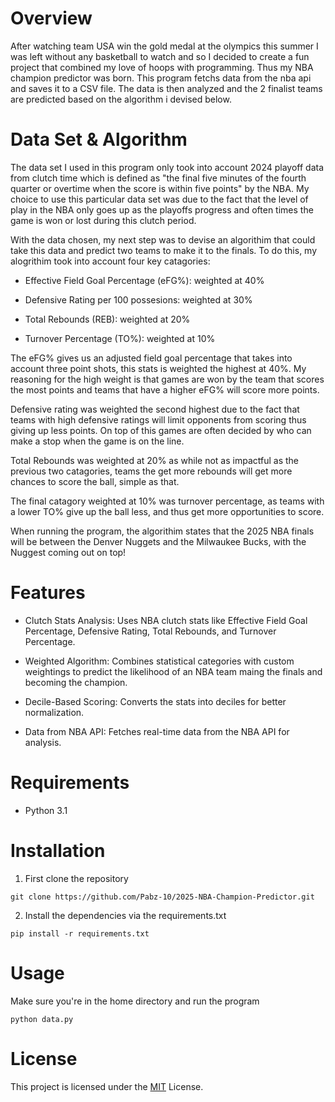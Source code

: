 # Overview 
After watching team USA win the gold medal at the olympics this summer I was left without any basketball to watch and so I decided to create a fun project that combined my love of hoops with programming. Thus my NBA champion predictor was born. 
This program fetchs data from the nba api and saves it to a CSV file. The data is then analyzed and the 2 finalist teams are predicted based on the algorithm i devised below.

# Data Set & Algorithm  
The data set I used in this program only took into account 2024 playoff data from clutch time which is defined as "the final five minutes of the fourth quarter or overtime when the score is within five points" by the NBA. My choice to use this particular data set was due to the fact that the level of play in the NBA only goes up as the playoffs progress and often times the game is won or lost during this clutch period. 

With the data chosen, my next step was to devise an algorithim that could take this data and predict two teams to make it to the finals. To do this, my alogrithim took into account four key catagories:
- Effective Field Goal Percentage (eFG%): weighted at 40%
  
- Defensive Rating per 100 possesions: weighted at 30%
  
- Total Rebounds (REB): weighted at 20%
  
- Turnover Percentage (TO%): weighted at 10%

The eFG% gives us an adjusted field goal percentage that takes into account three point shots, this stats is weighted the highest at 40%. 
My reasoning for the high weight is that games are won by the team that scores the most points and teams that have a higher eFG% will score more points.

Defensive rating was weighted the second highest due to the fact that teams with high defensive ratings will limit opponents from scoring thus giving up less points. 
On top of this games are often decided by who can make a stop when the game is on the line. 

Total Rebounds was weighted at 20% as while not as impactful as the previous two catagories, teams the get more rebounds will get more chances to score the ball, simple as that.

The final catagory weighted at 10% was turnover percentage, as teams with a lower TO% give up the ball less, and thus get more opportunities to score. 

When running the program, the algorithim states that the 2025 NBA finals will be between the Denver Nuggets and the Milwaukee Bucks, with the 
Nuggest coming out on top!

# Features 
- Clutch Stats Analysis: Uses NBA clutch stats like Effective Field Goal Percentage, Defensive Rating, Total Rebounds, and Turnover Percentage.
  
- Weighted Algorithm: Combines statistical categories with custom weightings to predict the likelihood of an NBA team maing the finals and becoming the champion.
  
- Decile-Based Scoring: Converts the stats into deciles for better normalization.
  
- Data from NBA API: Fetches real-time data from the NBA API for analysis.

# Requirements 
- Python 3.1

# Installation
1. First clone the repository
```
git clone https://github.com/Pabz-10/2025-NBA-Champion-Predictor.git
```
2. Install the dependencies via the requirements.txt
```
pip install -r requirements.txt
```
# Usage 
Make sure you're in the home directory and run the program
```
python data.py
```
# License
This project is licensed under the [MIT](https://github.com/git/git-scm.com/blob/main/MIT-LICENSE.txt) License.
